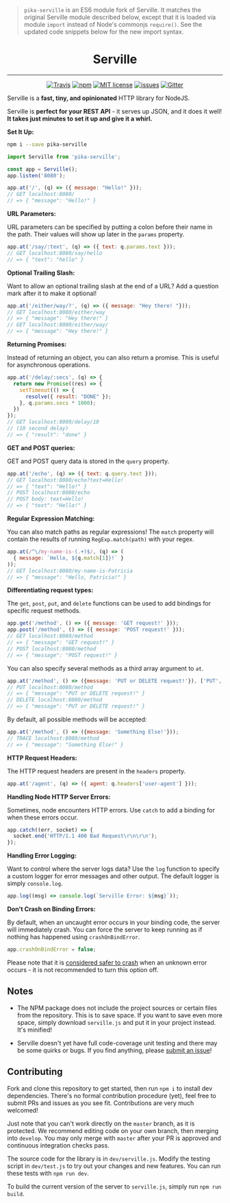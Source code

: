 > `pika-serville` is an ES6 module fork of Serville.  It matches the original Serville module described below, except that it is loaded via module `import` instead of Node's commonjs `require()`. See the updated code snippets below for the new import syntax.

<h1 align="center">Serville</h1>

---

<p align="center">
  <a href="https://travis-ci.org/emctague/serville"><img src="https://img.shields.io/travis/emctague/serville.svg?style=flat-square" alt="Travis"></a>
  <a href="https://www.npmjs.com/package/serville"><img src="https://img.shields.io/npm/v/serville.svg?style=flat-square" alt="npm"></a>
  <a href="https://spdx.org/licenses/MIT"><img src="https://img.shields.io/npm/l/serville.svg?style=flat-square" alt="MIT license"></a>
  <a href="https://github.com/emctague/serville/issues"><img src="https://img.shields.io/github/issues-raw/emctague/serville.svg?style=flat-square" alt="issues"></a>
  <a href="https://gitter.im/_serville"><img src="https://img.shields.io/gitter/room/_serville/serville.svg?style=flat-square" alt="Gitter"></a>
</p>

Serville is a **fast, tiny, and opinionated** HTTP library for NodeJS.

Serville is **perfect for your REST API** - it serves up JSON, and it does it
well! **It takes just minutes to set it up and give it a whirl.**

**Set It Up:**

```sh
npm i --save pika-serville
```

```js
import Serville from 'pika-serville';

const app = Serville();
app.listen('8080');

app.at('/', (q) => ({ message: "Hello!" }));
// GET localhost:8080/
// => { "message": "Hello!" }
```

**URL Parameters:**

URL parameters can be specified by putting a colon before
their name in the path. Their values will show up later in
the `params` property.

```js
app.at('/say/:text', (q) => ({ text: q.params.text }));
// GET localhost:8080/say/hello
// => { "text": "hello" }
```

**Optional Trailing Slash:**

Want to allow an optional trailing slash at the end of a URL?
Add a question mark after it to make it optional!

```js
app.at('/either/way/?', (q) => ({ message: "Hey there! "}));
// GET localhost:8080/either/way
// => { "message": "Hey there!" }
// GET localhost:8080/either/way/
// => { "message": "Hey there!" }
```

**Returning Promises:**

Instead of returning an object, you can also return a promise.
This is useful for asynchronous operations.

```js
app.at('/delay/:secs', (q) => {
  return new Promise((res) => {
    setTimeout(() => {
      resolve({ result: "DONE" });
    }, q.params.secs * 1000);
  })
});
// GET localhost:8080/delay/10
// (10 second delay)
// => { "result": "done" }
```

**GET and POST queries:**

GET and POST query data is stored in the `query` property.

```js
app.at('/echo', (q) => ({ text: q.query.text }));
// GET localhost:8080/echo?text=Hello!
// => { "text": "Hello!" }
// POST localhost:8080/echo
// POST body: text=Hello!
// => { "text": "Hello!" }
```

**Regular Expression Matching:**

You can also match paths as regular expressions!
The `match` property will contain the results of running
`RegExp.match(path)` with your regex.

```js
app.at(/^\/my-name-is-(.+)$/, (q) => (
  { message: `Hello, ${q.match[1]}!` }
));
// GET localhost:8080/my-name-is-Patricia
// => { "message": "Hello, Patricia!" }
```

**Differentiating request types:**

The `get`, `post`, `put`, and `delete` functions can be used to
add bindings for specific request methods.

```js
app.get('/method', () => ({ message: 'GET request!' }));
app.post('/method', () => ({ message: 'POST request!' }));
// GET localhost:8080/method
// => { "message": "GET request!" }
// POST localhost:8080/method
// => { "message": "POST request!" }
```
You can also specify several methods as a third array argument to `at`.

```js
app.at('/method', () => ({message: 'PUT or DELETE request!'}), ['PUT', 'DELETE']);
// PUT localhost:8080/method
// => { "message": "PUT or DELETE request!" }
// DELETE localhost:8080/method
// => { "message": "PUT or DELETE request!" }
```

By default, all possible methods will be accepted:

```js
app.at('/method', () => ({message: 'Something Else!'}));
// TRACE localhost:8080/method
// => { "message": "Something Else!" }
```

**HTTP Request Headers:**

The HTTP request headers are present in the `headers` property.

```js
app.at('/agent', (q) => ({ agent: q.headers['user-agent'] }));
```

**Handling Node HTTP Server Errors:**

Sometimes, node encounters HTTP errors. Use `catch` to add
a binding for when these errors occur.

```js
app.catch((err, socket) => {
  socket.end('HTTP/1.1 400 Bad Request\r\n\r\n');
});
```

**Handling Error Logging:**

Want to control where the server logs data? Use the `log` function
to specify a custom logger for error messages and other output.
The default logger is simply `console.log`.

```js
app.log((msg) => console.log(`Serville Error: ${msg}`));
```

**Don't Crash on Binding Errors:**

By default, when an uncaught error occurs in your binding code,
the server will immediately crash. You can force the server to keep
running as if nothing has happened using `crashOnBindError`.

```js
app.crashOnBindError = false;
```

Please note that it is [considered safer to crash](https://www.joyent.com/node-js/production/design/errors)
when an unknown error occurs - it is not recommended to turn this option off.

## Notes

 * The NPM package does not include the project sources or certain files from the
   repository. This is to save space.
   If you want to save even more space, simply download `serville.js` and put it
   in your project instead. It's minified!

 * Serville doesn't yet have full code-coverage unit testing and there may be some
   quirks or bugs. If you find anything, please [submit an issue](https://github.com/emctague/serville/issues/new)!

## Contributing

Fork and clone this repository to get started, then run `npm i` to install dev
dependencies.
There's no formal contribution procedure (yet), feel free to submit PRs and issues as you see
fit. Contributions are very much welcomed!

Just note that you can't work directly on the `master` branch, as it is
protected. We recommend editing code on your own branch, then merging into
`develop`. You may only merge with `master` after your PR is approved and
continuous integration checks pass.

The source code for the library is in `dev/serville.js`.
Modify the testing script in `dev/test.js` to try out your changes and new
features. You can run these tests with `npm run dev`.

To build the current version of the server to `serville.js`, simply run `npm run build`.
